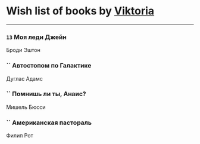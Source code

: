 # Wish list of books by [Viktoria](https://ok.ru/profile/536771522733)
---

### `13` Моя леди Джейн
Броди Эштон

### `` Автостопом по Галактике
Дуглас Адамс

### `` Помнишь ли ты, Анаис?
Мишель Бюсси

### `` Американская пастораль
Филип Рот

